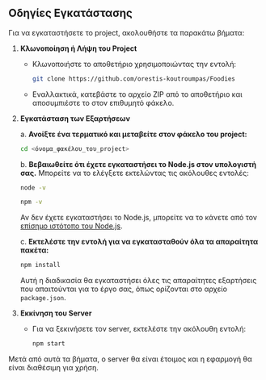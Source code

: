 ## Οδηγίες Εγκατάστασης

Για να εγκαταστήσετε το project, ακολουθήστε τα παρακάτω βήματα:

1. **Κλωνοποίηση ή Λήψη του Project**
   - Κλωνοποιήστε το αποθετήριο χρησιμοποιώντας την εντολή:
     ```sh
     git clone https://github.com/orestis-koutroumpas/Foodies
     ```
   - Εναλλακτικά, κατεβάστε το αρχείο ZIP από το αποθετήριο και αποσυμπιέστε το στον επιθυμητό φάκελο.

2. **Εγκατάσταση των Εξαρτήσεων**

    a. **Ανοίξτε ένα τερματικό και μεταβείτε στον φάκελο του project:**

    ```sh
    cd <όνομα_φακέλου_του_project>
    ```

    b. **Βεβαιωθείτε ότι έχετε εγκαταστήσει το Node.js στον υπολογιστή σας.** Μπορείτε να το ελέγξετε εκτελώντας τις ακόλουθες εντολές:

    ```sh
    node -v
    ```

    ```sh
    npm -v
    ```

    Αν δεν έχετε εγκαταστήσει το Node.js, μπορείτε να το κάνετε από τον [επίσημο ιστότοπο του Node.js](https://nodejs.org/).

    c. **Εκτελέστε την εντολή για να εγκατασταθούν όλα τα απαραίτητα πακέτα:**

    ```sh
    npm install
    ```

    Αυτή η διαδικασία θα εγκαταστήσει όλες τις απαραίτητες εξαρτήσεις που απαιτούνται για το έργο σας, όπως ορίζονται στο αρχείο `package.json`.

3. **Εκκίνηση του Server**
   - Για να ξεκινήσετε τον server, εκτελέστε την ακόλουθη εντολή:
     ```sh
     npm start
     ```

Μετά από αυτά τα βήματα, ο server θα είναι έτοιμος και η εφαρμογή θα είναι διαθέσιμη για χρήση.